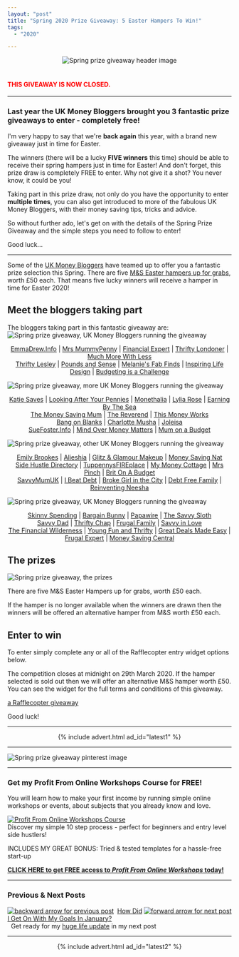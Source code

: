 ```yaml
---
layout: "post"
title: "Spring 2020 Prize Giveaway: 5 Easter Hampers To Win!"
tags:
  - "2020"

---
```


<center>
    <img src='/i/2020/springgiveaway/spring-prize-giveaway-header.jpg' alt='Spring prize giveaway header image'>
</center>
<br>

<h4><span style="color:red">THIS GIVEAWAY IS NOW CLOSED.</span></h4>

***

### Last year the UK Money Bloggers brought you 3 fantastic prize giveaways to enter - completely free! 

I'm very happy to say that we're <b>back again</b> this year, with a brand new giveaway just in time for Easter.

The winners (there will be a lucky <b>FIVE winners</b> this time) should be able to receive their spring hampers just in time for Easter! And don't forget, this prize draw is completely FREE to enter. Why not give it a shot? You never know, it could be you!

Taking part in this prize draw, not only do you have the opportunity to enter <b>multiple times</b>, you can also get introduced to more of the fabulous UK Money Bloggers, with their money saving tips, tricks and advice.

So without further ado, let's get on with the details of the Spring Prize Giveaway and the simple steps you need to follow to enter!

Good luck...

***

Some of the <a href="https://ukmoneybloggers.com/" target="_blank" rel="noopener noreferrer">UK Money Bloggers</a> have teamed up to offer you a fantastic prize selection this Spring. There are five <a href="https://www.marksandspencer.com/easter-family-hamper/p/p60078268" target="_blank" rel="noopener noreferrer">M&amp;S Easter hampers up for grabs</a>, worth £50 each. That means five lucky winners will receive a hamper in time for Easter 2020!

<h2>Meet the bloggers taking part</h2>
The bloggers taking part in this fantastic giveaway are:

<img style="margin: 0 auto;" src="/i/2020/springgiveaway/spring-giveaway-1.jpg" alt="Spring prize giveaway, UK Money Bloggers running the giveaway">

<span style="display: block; text-align: center;"><a href="http://www.emmadrew.info" target="_blank" rel="noopener noreferrer">EmmaDrew.Info</a> |&nbsp;<a href="http://www.mrsmummypenny.co.uk" target="_blank" rel="noopener noreferrer">Mrs MummyPenny</a> | <a href="https://www.financial-expert.co.uk/" target="_blank" rel="noopener noreferrer">Financial Expert</a> | <a href="https://thriftylondoner.com/" target="_blank" rel="noopener noreferrer">Thrifty Londoner</a> | <a href="https://www.muchmorewithless.co.uk" target="_blank" rel="noopener noreferrer">Much More With Less</a><br /><a href="https://www.thriftylesley.com" target="_blank" rel="noopener noreferrer">Thrifty Lesley</a> | <a href="https://www.poundsandsense.com" target="_blank" rel="noopener noreferrer">Pounds and Sense</a> | <a href="https://melaniesfabfinds.co.uk/" target="_blank" rel="noopener noreferrer">Melanie's Fab Finds</a> | <a href="https://inspiringlifedesign.com/" target="_blank" rel="noopener noreferrer">Inspiring Life Design</a> | <a href="https://budgetingisachallenge.com/" target="_blank" rel="noopener noreferrer">Budgeting is a Challenge</a></span>

<img style="margin: 0 auto;" src="/i/2020/springgiveaway/spring-giveaway-2.jpg" alt="Spring prize giveaway, more UK Money Bloggers running the giveaway">

<span style="display: block; text-align: center;"><a href="https://www.katiesaves.com/" target="_blank" rel="noopener noreferrer">Katie Saves</a> | <a href="https://lookingafteryourpennies.com/" target="_blank" rel="noopener noreferrer">Looking After Your Pennies</a> | <a href="https://monethalia.com/" target="_blank" rel="noopener noreferrer">Monethalia</a> | <a href="https://www.lyliarose.com/" target="_blank" rel="noopener noreferrer">Lylia Rose</a> | <a href="http://earningbythesea.co.uk" target="_blank" rel="noopener noreferrer">Earning By The Sea</a><br /><a href="http://www.Themoneysavingmum.com" target="_blank" rel="noopener noreferrer">The Money Saving Mum</a> | <a href="https://thereverend.co.uk" target="_blank" rel="noopener noreferrer">The Reverend</a> | <a href="https://www.thismoneyworks.com" target="_blank" rel="noopener noreferrer">This Money Works</a><br /><a href="https://www.bangonblanks.co.uk/" target="_blank" rel="noopener noreferrer">Bang on Blanks</a> | <a href="http://www.charlottemusha.co.uk" target="_blank" rel="noopener noreferrer">Charlotte Musha</a> | <a href="https://joleisa.com" target="_blank" rel="noopener noreferrer">Joleisa</a><br /><a href="https://suefoster.info" target="_blank" rel="noopener noreferrer">SueFoster.Info</a> | <a href="http://www.mindovermoneymatters.co.uk" target="_blank" rel="noopener noreferrer">Mind Over Money Matters</a> | <a href="https://mumonabudget.co.uk/" target="_blank" rel="noopener noreferrer">Mum on a Budget</a></span>

<img style="margin: 0 auto;" src="/i/2020/springgiveaway/spring-giveaway-3.jpg" alt="Spring prize giveaway, other UK Money Bloggers running the giveaway">

<span style="display: block; text-align: center;"><a href="http://www.emilybrookes.com/" target="_blank" rel="noopener noreferrer">Emily Brookes</a> | <a href="https://www.alieshia.com/" target="_blank" rel="noopener noreferrer">Alieshia</a> | <a href="https://www.glitzandglamourmakeup.co.uk/" target="_blank" rel="noopener noreferrer">Glitz &amp; Glamour Makeup</a> | <a href="http://www.moneysavingnat.com" target="_blank" rel="noopener noreferrer">Money Saving Nat</a><br /><a href="https://www.sidehustledirectory.co.uk" target="_blank" rel="noopener noreferrer">Side Hustle Directory</a> | <a href="https://tuppennysfireplace.com/" target="_blank" rel="noopener noreferrer">TuppennysFIREplace</a> | <a href="https://mymoneycottage.com" target="_blank" rel="noopener noreferrer">My Money Cottage</a> | <a href="https://mrspinch.com" target="_blank" rel="noopener noreferrer">Mrs Pinch</a> | <a href="https://britonabudget.co.uk/" target="_blank" rel="noopener noreferrer">Brit On A Budget</a><br /><a href="http://savvymumuk.co.uk/" target="_blank" rel="noopener noreferrer">SavvyMumUK</a> | <a href="https://ibeatdebt.com/" target="_blank" rel="noopener noreferrer">I Beat Debt</a> | <a href="https://brokegirlinthecity.com/" target="_blank" rel="noopener noreferrer">Broke Girl in the City</a> | <a href="https://debtfreefamily.co.uk/" target="_blank" rel="noopener noreferrer">Debt Free Family</a> | <a href="https://www.reinventingneesha.co.uk/" target="_blank" rel="noopener noreferrer">Reinventing Neesha</a></span>

<img style="margin: 0 auto;" src="/i/2020/springgiveaway/spring-giveaway-4.jpg" alt="Spring prize giveaway, UK Money Bloggers running the giveaway">

<span style="display: block; text-align: center;"><a href="https://www.skinnyspending.co.uk" target="_blank" rel="noopener noreferrer">Skinny Spending</a> | <a href="https://bargainbunny.co.uk/" target="_blank" rel="noopener noreferrer">Bargain Bunny</a> | <a href="https://papawire.com/" target="_blank" rel="noopener noreferrer">Papawire</a> | <a href="https://thesavvysloth.com" target="_blank" rel="noopener noreferrer">The Savvy Sloth</a><br /><a href="https://www.savvydad.co.uk" target="_blank" rel="noopener noreferrer">Savvy Dad</a> | <a href="https://thriftychap.com/" target="_blank" rel="noopener noreferrer">Thrifty Chap</a> | <a href="https://www.frugalfamily.co.uk" target="_blank" rel="noopener noreferrer">Frugal Family</a> | <a href="http://www.savvyinlove.com" target="_blank" rel="noopener noreferrer">Savvy in Love</a><br /><a href="http://Www.thefinancialwilderness.com" target="_blank" rel="noopener noreferrer">The Financial Wilderness</a> | <a href="https://youngfunandthrifty.com/" target="_blank" rel="noopener noreferrer">Young Fun and Thrifty</a> | <a href="http://www.greatdealsmadeeasy.com" target="_blank" rel="noopener noreferrer">Great Deals Made Easy</a> | <a href="http://www.frugalexpert.com" target="_blank" rel="noopener noreferrer">Frugal Expert</a> | <a href="https://moneysavingcentral.co.uk" target="_blank" rel="noopener noreferrer">Money Saving Central</a></span>


<h2>The prizes</h2>
<img style="margin: 0 auto;" src="/i/2020/springgiveaway/spring-giveaway-prizes.jpg" alt="Spring prize giveaway, the prizes">

There are five M&amp;S Easter Hampers&nbsp;up for grabs, worth £50 each.&nbsp;

If the hamper is no longer available when the winners are drawn then the winners will be offered an alternative hamper from M&amp;S worth £50 each.&nbsp;
<h2>Enter to win</h2>
To enter simply complete any or all of the Rafflecopter entry widget options below.&nbsp;

The competition closes at midnight on 29th March 2020. If the hamper selected is sold out then we will offer an alternative M&amp;S hamper worth £50. You can see the widget for the full terms and conditions of this giveaway.

<a id="rcwidget_pre0bc3z" class="rcptr" href="http://www.rafflecopter.com/rafl/display/a0f8d9c6117/" rel="nofollow" data-raflid="a0f8d9c6117" data-theme="classic" data-template="">a Rafflecopter giveaway</a>
<script src="https://widget-prime.rafflecopter.com/launch.js"></script>

Good luck!

***

<!-- START ADVERTISER: Latest ad 1 -->
<center>
{% include advert.html ad_id="latest1" %}
</center>
<!-- END ADVERTISER: Latest 1 -->

***

![Spring prize giveaway pinterest image](/i/2020/springgiveaway/spring-giveaway-pin.png)

***

<!-- Email list CTA -->
### Get my Profit From Online Workshops Course for FREE!
You will learn how to make your first income by running simple online workshops or events, about subjects that you already know and love.

<a href="/signup/signup_page.html" target="_blank" rel="noopener"><img src='/i/products/courses/profit_from_workshops_400x275.png' alt='Profit From Online Workshops Course' /></a>
<br>
Discover my simple 10 step process - perfect for beginners and entry level side hustlers!

INCLUDES MY GREAT BONUS: Tried & tested templates for a hassle-free start-up

[**CLICK HERE to get FREE access to *Profit From Online Workshops* today!**](/signup/signup_page)

***

### Previous & Next Posts

<a href="/posts/how-did-i-get-on-with-my-january-goals.html" style="float: left"><img src='/i/backward.png' alt='backward arrow for previous post' /></a> &nbsp;
<a href="/posts/life-update.html" style="float: right"><img src='/i/forward.png' alt='forward arrow for next post' /></a>
[How Did I Get On With My Goals In January?](/posts/how-did-i-get-on-with-my-january-goals.html)<br>
&nbsp;&nbsp;Get ready for my [huge life update](/posts/life-update.html) in my next post
<br>

***

<!-- START ADVERTISER: Latest ad 2 -->
<center>
{% include advert.html ad_id="latest2" %}
</center>
<!-- END ADVERTISER: Latest 2 -->
<br />